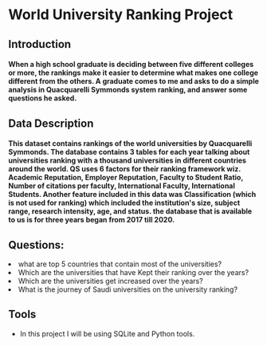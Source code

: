 # <h1>World University Ranking Project 


## Introduction
#### When a high school graduate is deciding between five different colleges or more, the rankings make it easier to determine what makes one college different from the others. A graduate comes to me and asks to do a simple analysis in Quacquarelli Symmonds system ranking, and answer some questions he asked.


## Data Description
  
#### This dataset contains rankings of the world universities by Quacquarelli Symmonds. The database contains 3 tables for each year talking about universities ranking with a thousand universities in different countries around the world. QS uses 6 factors for their ranking framework wiz. Academic Reputation, Employer Reputation, Faculty to Student Ratio, Number of citations per faculty, International Faculty, International Students. Another feature included in this data was Classification (which is not used for ranking) which included the institution's size, subject range, research intensity, age, and status. the database that is available to us is for three years began from 2017 till 2020.


## Questions:
</ul>
<li> what are top 5 countries that contain most of the universities?</li>
<li> Which are the universities that have Kept their ranking over the years?</li>
<li> Which are the universities get increased over the years?</li>
<li> What is the journey of Saudi universities on the university ranking?</li>

## Tools
<ul>
<li>In this project I will be using SQLite and Python tools.
</ul>
